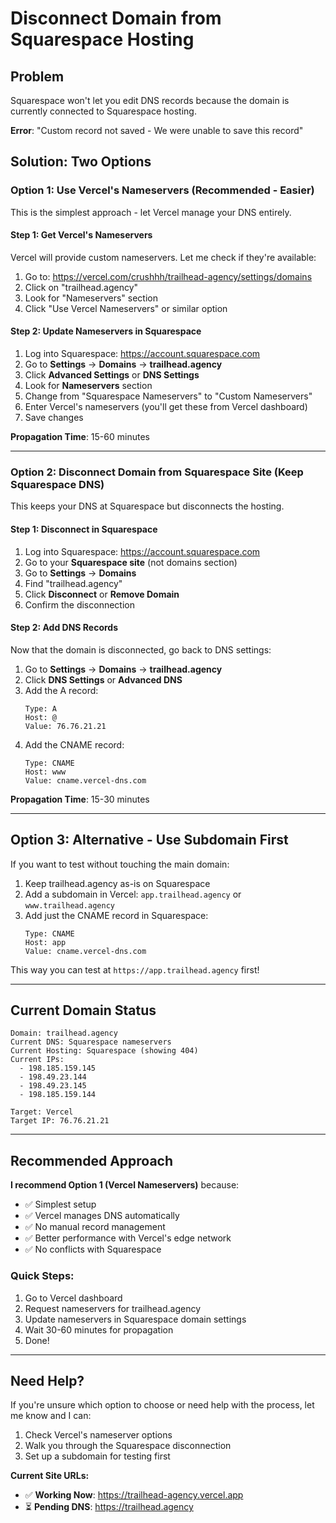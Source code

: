 # Disconnect Domain from Squarespace Hosting

## Problem
Squarespace won't let you edit DNS records because the domain is currently connected to Squarespace hosting.

**Error**: "Custom record not saved - We were unable to save this record"

## Solution: Two Options

### Option 1: Use Vercel's Nameservers (Recommended - Easier)

This is the simplest approach - let Vercel manage your DNS entirely.

#### Step 1: Get Vercel's Nameservers

Vercel will provide custom nameservers. Let me check if they're available:

1. Go to: https://vercel.com/crushhh/trailhead-agency/settings/domains
2. Click on "trailhead.agency"
3. Look for "Nameservers" section
4. Click "Use Vercel Nameservers" or similar option

#### Step 2: Update Nameservers in Squarespace

1. Log into Squarespace: https://account.squarespace.com
2. Go to **Settings** → **Domains** → **trailhead.agency**
3. Click **Advanced Settings** or **DNS Settings**
4. Look for **Nameservers** section
5. Change from "Squarespace Nameservers" to "Custom Nameservers"
6. Enter Vercel's nameservers (you'll get these from Vercel dashboard)
7. Save changes

**Propagation Time**: 15-60 minutes

---

### Option 2: Disconnect Domain from Squarespace Site (Keep Squarespace DNS)

This keeps your DNS at Squarespace but disconnects the hosting.

#### Step 1: Disconnect in Squarespace

1. Log into Squarespace: https://account.squarespace.com
2. Go to your **Squarespace site** (not domains section)
3. Go to **Settings** → **Domains**
4. Find "trailhead.agency"
5. Click **Disconnect** or **Remove Domain**
6. Confirm the disconnection

#### Step 2: Add DNS Records

Now that the domain is disconnected, go back to DNS settings:

1. Go to **Settings** → **Domains** → **trailhead.agency**
2. Click **DNS Settings** or **Advanced DNS**
3. Add the A record:
   ```
   Type: A
   Host: @
   Value: 76.76.21.21
   ```
4. Add the CNAME record:
   ```
   Type: CNAME
   Host: www
   Value: cname.vercel-dns.com
   ```

**Propagation Time**: 15-30 minutes

---

## Option 3: Alternative - Use Subdomain First

If you want to test without touching the main domain:

1. Keep trailhead.agency as-is on Squarespace
2. Add a subdomain in Vercel: `app.trailhead.agency` or `www.trailhead.agency`
3. Add just the CNAME record in Squarespace:
   ```
   Type: CNAME
   Host: app
   Value: cname.vercel-dns.com
   ```

This way you can test at `https://app.trailhead.agency` first!

---

## Current Domain Status

```
Domain: trailhead.agency
Current DNS: Squarespace nameservers
Current Hosting: Squarespace (showing 404)
Current IPs:
  - 198.185.159.145
  - 198.49.23.144
  - 198.49.23.145
  - 198.185.159.144

Target: Vercel
Target IP: 76.76.21.21
```

---

## Recommended Approach

**I recommend Option 1 (Vercel Nameservers)** because:
- ✅ Simplest setup
- ✅ Vercel manages DNS automatically
- ✅ No manual record management
- ✅ Better performance with Vercel's edge network
- ✅ No conflicts with Squarespace

### Quick Steps:
1. Go to Vercel dashboard
2. Request nameservers for trailhead.agency
3. Update nameservers in Squarespace domain settings
4. Wait 30-60 minutes for propagation
5. Done!

---

## Need Help?

If you're unsure which option to choose or need help with the process, let me know and I can:
1. Check Vercel's nameserver options
2. Walk you through the Squarespace disconnection
3. Set up a subdomain for testing first

**Current Site URLs:**
- ✅ **Working Now**: https://trailhead-agency.vercel.app
- ⏳ **Pending DNS**: https://trailhead.agency
